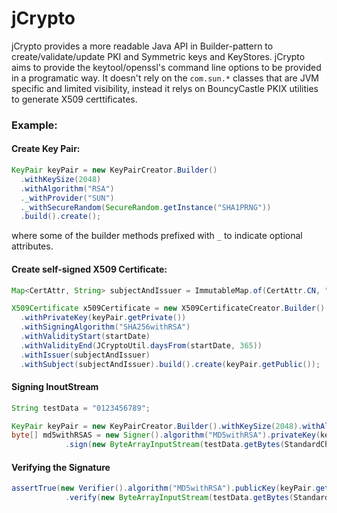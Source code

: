 # jCrypto
jCrypto provides a more readable Java API in Builder-pattern to create/validate/update PKI and Symmetric keys and KeyStores. jCrypto aims to provide the keytool/openssl's command line options to be provided in a programatic way. It doesn't rely on the `com.sun.*` classes that are JVM specific and limited visibility, instead it relys on BouncyCastle PKIX utilities to generate X509 certtificates. 

### Example:
#### Create Key Pair:
```java
KeyPair keyPair = new KeyPairCreator.Builder()
  .withKeySize(2048)
  .withAlgorithm("RSA")
  ._withProvider("SUN")
  ._withSecureRandom(SecureRandom.getInstance("SHA1PRNG"))
  .build().create();
```
where some of the builder methods prefixed with `_` to indicate optional attributes.

#### Create self-signed X509 Certificate:
```java
Map<CertAttr, String> subjectAndIssuer = ImmutableMap.of(CertAttr.CN, "skothuri.home.com", CertAttr.C, "IN", CertAttr.O, "Home");

X509Certificate x509Certificate = new X509CertificateCreator.Builder()
  .withPrivateKey(keyPair.getPrivate())
  .withSigningAlgorithm("SHA256withRSA")
  .withValidityStart(startDate)
  .withValidityEnd(JCryptoUtil.daysFrom(startDate, 365))
  .withIssuer(subjectAndIssuer)
  .withSubject(subjectAndIssuer).build().create(keyPair.getPublic());
```

#### Signing InoutStream
```java
String testData = "0123456789";

KeyPair keyPair = new KeyPairCreator.Builder().withKeySize(2048).withAlgorithm("RSA").build().create();
byte[] md5withRSAS = new Signer().algorithm("MD5withRSA").privateKey(keyPair.getPrivate())
			.sign(new ByteArrayInputStream(testData.getBytes(StandardCharsets.UTF_8)));
```

#### Verifying the Signature
```java
assertTrue(new Verifier().algorithm("MD5withRSA").publicKey(keyPair.getPublic())
			.verify(new ByteArrayInputStream(testData.getBytes(StandardCharsets.UTF_8)), md5withRSAS));
```
